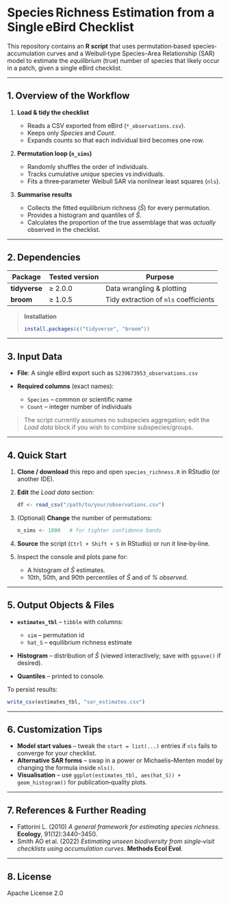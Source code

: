 # Species Richness Estimation from a Single eBird Checklist

This repository contains an **R script** that uses permutation‐based species‐accumulation curves and a Weibull‐type Species–Area Relationship (SAR) model to estimate the *equilibrium* (true) number of species that likely occur in a patch, given a single eBird checklist.

---

## 1. Overview of the Workflow

1. **Load & tidy the checklist**

   * Reads a CSV exported from eBird (`*_observations.csv`).
   * Keeps only *Species* and *Count*.
   * Expands counts so that each individual bird becomes one row.
2. **Permutation loop (`n_sims`)**

   * Randomly shuffles the order of individuals.
   * Tracks cumulative *unique* species vs individuals.
   * Fits a three‐parameter Weibull SAR via nonlinear least squares (`nls`).
3. **Summarise results**

   * Collects the fitted equilibrium richness ($\hat S$) for every permutation.
   * Provides a histogram and quantiles of $\hat S$.
   * Calculates the proportion of the true assemblage that was *actually* observed in the checklist.

---

## 2. Dependencies

| Package       | Tested version | Purpose                               |
| ------------- | -------------- | ------------------------------------- |
| **tidyverse** | ≥ 2.0.0        | Data wrangling & plotting             |
| **broom**     | ≥ 1.0.5        | Tidy extraction of `nls` coefficients |

> **Installation**
>
> ```r
> install.packages(c("tidyverse", "broom"))
> ```

---

## 3. Input Data

* **File**: A single eBird export such as `S239673953_observations.csv`
* **Required columns** (exact names):

  * `Species` – common or scientific name
  * `Count`   – integer number of individuals

> The script currently assumes no subspecies aggregation; edit the *Load data* block if you wish to combine subspecies/groups.

---

## 4. Quick Start

1. **Clone / download** this repo and open `species_richness.R` in RStudio (or another IDE).
2. **Edit** the *Load data* section:

   ```r
   df <- read_csv("/path/to/your/observations.csv")
   ```
3. (Optional) **Change** the number of permutations:

   ```r
   n_sims <- 1000   # for tighter confidence bands
   ```
4. **Source** the script (`Ctrl + Shift + S` in RStudio) or run it line‑by‑line.
5. Inspect the console and plots pane for:

   * A histogram of $\hat S$ estimates.
   * 10th, 50th, and 90th percentiles of $\hat S$ and of *% observed*.

---

## 5. Output Objects & Files

* **`estimates_tbl`** – `tibble` with columns:

  * `sim` – permutation id
  * `hat_S` – equilibrium richness estimate
* **Histogram** – distribution of $\hat S$ (viewed interactively; save with `ggsave()` if desired).
* **Quantiles** – printed to console.

To persist results:

```r
write_csv(estimates_tbl, "sar_estimates.csv")
```

---

## 6. Customization Tips

* **Model start values** – tweak the `start = list(...)` entries if `nls` fails to converge for your checklist.
* **Alternative SAR forms** – swap in a power or Michaelis–Menten model by changing the formula inside `nls()`.
* **Visualisation** – use `ggplot(estimates_tbl, aes(hat_S)) + geom_histogram()` for publication‑quality plots.

---

## 7. References & Further Reading

* Fattorini L. (2010) *A general framework for estimating species richness*. **Ecology**, 91(12):3440–3450.
* Smith AO et al. (2022) *Estimating unseen biodiversity from single‑visit checklists using accumulation curves*. **Methods Ecol Evol**.

---

## 8. License

Apache License 2.0
